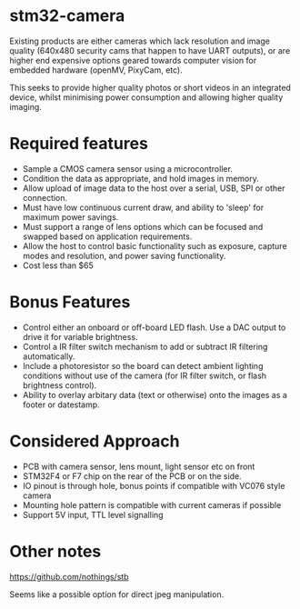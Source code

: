 # stm32-camera

Existing products are either cameras which lack resolution and image quality (640x480 security cams that happen to have UART outputs), or are higher end expensive options geared towards computer vision for embedded hardware (openMV, PixyCam, etc).

This seeks to provide higher quality photos or short videos in an integrated device, whilst minimising power consumption and allowing higher quality imaging.

# Required features

- Sample a CMOS camera sensor using a microcontroller.
- Condition the data as appropriate, and hold images in memory.
- Allow upload of image data to the host over a serial, USB, SPI or other connection.
- Must have low continuous current draw, and ability to 'sleep' for maximum power savings.
- Must support a range of lens options which can be focused and swapped based on application requirements.
- Allow the host to control basic functionality such as exposure, capture modes and resolution, and power saving functionality.
- Cost less than $65

# Bonus Features

- Control either an onboard or off-board LED flash. Use a DAC output to drive it for variable brightness.
- Control a IR filter switch mechanism to add or subtract IR filtering automatically.
- Include a photoresistor so the board can detect ambient lighting conditions without use of the camera (for IR filter switch, or flash brightness control).
- Ability to overlay arbitary data (text or otherwise) onto the images as a footer or datestamp.

# Considered Approach

- PCB with camera sensor, lens mount, light sensor etc on front
- STM32F4 or F7 chip on the rear of the PCB or on the side.
- IO pinout is through hole, bonus points if compatible with VC076 style camera
- Mounting hole pattern is compatible with current cameras if possible
- Support 5V input, TTL level signalling

# Other notes

https://github.com/nothings/stb

Seems like a possible option for direct jpeg manipulation.


